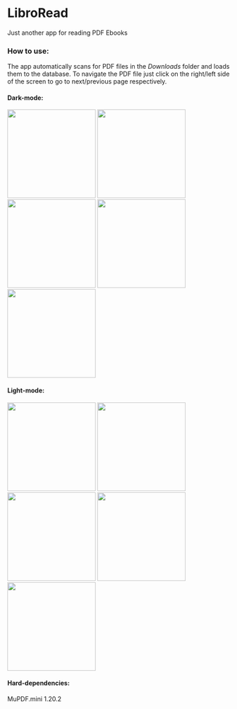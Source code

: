 # LibroRead
Just another app for reading PDF Ebooks

### How to use:
The app automatically scans for PDF files in the *Downloads* folder and loads them to the database. To navigate the PDF file just click on the right/left side of the
screen to go to next/previous page respectively.

#### Dark-mode:

<img src="https://user-images.githubusercontent.com/61633959/222976408-d94d3be4-94e4-43e9-bc98-e3a69d6f067b.jpg" width = "200">
<img src="https://user-images.githubusercontent.com/61633959/222976434-2517b008-7d66-4a7b-90f3-5099c66a35de.jpg" width = "200">
<img src="https://user-images.githubusercontent.com/61633959/222976442-8dc80415-d0d7-4c38-97cc-5074a108bd8f.jpg" width = "200">
<img src="https://user-images.githubusercontent.com/61633959/222976449-20f76096-9a5a-41f6-a2e3-28837176828a.jpg" width = "200">
<img src="https://user-images.githubusercontent.com/61633959/222976451-9cc70e0a-dfba-4e81-b9f5-77d2cd32fe4d.jpg" width = "200">

#### Light-mode:

<img src="https://user-images.githubusercontent.com/61633959/222976462-d1695acc-118c-4579-b886-43f9ae353375.jpg" width = "200">
<img src="https://user-images.githubusercontent.com/61633959/222976463-5da96ae3-6819-42e0-8cf2-a5d55842581f.jpg" width = "200">
<img src="https://user-images.githubusercontent.com/61633959/222976464-4b3183ea-d1bf-4511-a874-72813dbee666.jpg" width = "200">
<img src="https://user-images.githubusercontent.com/61633959/222976469-d1d3689a-d392-4ada-b4a6-d53c3036e0a3.jpg" width = "200">
<img src="https://user-images.githubusercontent.com/61633959/222976475-75cc4371-8ae4-4462-9d29-f842f13db26d.jpg" width = "200">

#### Hard-dependencies:
MuPDF.mini 1.20.2
